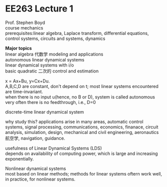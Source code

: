 # EE263 Lecture 1    
Prof. Stephen Boyd     
course mechanics      
prerequisites:linear algebra, Laplace transform, differential equations, control systems, circuits and systems, dynamics    

<b> Major topics  </b>     
linear algebra 代数学 modeling and applications    
autonomous linear dynamical systems  
linear dynamical systems with i/o    
basic quadratic 二次的 control and estimation    

x = Ax+Bu, y=Cx+Du.      
A,B,C,D are constant, don't depend on t; most linear systems encountered are time-invariant.   
when there is no input u(hence, no B or D), system is called autonomous   
very often there is no feedthrough, i.e., D=0     

discrete-time linear dynamical system   

why study this? applications arise in many areas, automatic control systems, signal processing, communications, economics, finanace, circuit analysis, simulation, design, mechanical and civil engineering, aeronautics 航空学, navigation, guidance.    

usefulness of Linear Dynamical Systems (LDS)     
depends on availability of computing power, which is large and increasing exponentially.    

Nonlinear dynamical systems   
most based on linear methods; methods for linear systems oftern work well, in practice, for nonlinear systems.   


